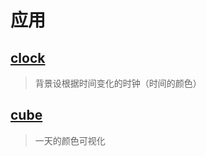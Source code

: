 # 应用

## [clock](./clock/src/main.ts)

> 背景设根据时间变化的时钟（时间的颜色）

## [cube](./cube/src/main.ts)

> 一天的颜色可视化
